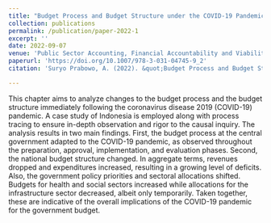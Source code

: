 ```yaml
---
title: "Budget Process and Budget Structure under the COVID-19 Pandemic in Indonesia"
collection: publications
permalink: /publication/paper-2022-1
excerpt: ''
date: 2022-09-07
venue: 'Public Sector Accounting, Financial Accountability and Viability in Times of Crisis'
paperurl: 'https://doi.org/10.1007/978-3-031-04745-9_2'
citation: 'Suryo Prabowo, A. (2022). &quot;Budget Process and Budget Structure under the COVID-19 Pandemic in Indonesia.&quot; In Giovanna Dabbicco et al. (Eds), <i>Public Sector Accounting, Financial Accountability and Viability in Times of Crisis<i>, Palgrave Macmillan.'

---
```

This chapter aims to analyze changes to the budget process and the budget structure immediately following the coronavirus disease 2019 (COVID-19) pandemic. A case study of Indonesia is employed along with process tracing to ensure in-depth observation and rigor to the causal inquiry. The analysis results in two main findings. First, the budget process at the central government adapted to the COVID-19 pandemic, as observed throughout the preparation, approval, implementation, and evaluation phases. Second, the national budget structure changed. In aggregate terms, revenues dropped and expenditures increased, resulting in a growing level of deficits. Also, the government policy priorities and sectoral allocations shifted. Budgets for health and social sectors increased while allocations for the infrastructure sector decreased, albeit only temporarily. Taken together, these are indicative of the overall implications of the COVID-19 pandemic for the government budget.
